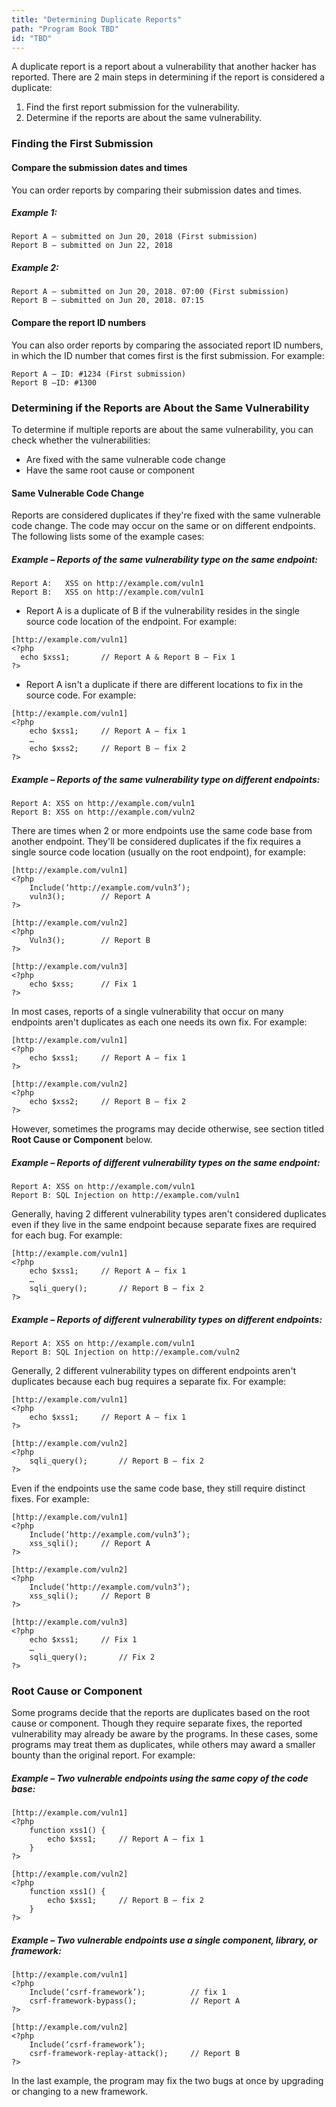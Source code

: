 ```yaml
---
title: "Determining Duplicate Reports"
path: "Program Book TBD"
id: "TBD"
---
```


A duplicate report is a report about a vulnerability that another hacker has reported. There are 2 main steps in determining if the report is considered a duplicate:
1. Find the first report submission for the vulnerability.
2. Determine if the reports are about the same vulnerability. 

### Finding the First Submission

#### Compare the submission dates and times

You can order reports by comparing their submission dates and times.

##### Example 1:
```
Report A – submitted on Jun 20, 2018 (First submission)
Report B – submitted on Jun 22, 2018 
```
##### Example 2:
```
Report A – submitted on Jun 20, 2018. 07:00 (First submission)
Report B – submitted on Jun 20, 2018. 07:15
```
#### Compare the report ID numbers

You can also order reports by comparing the associated report ID numbers, in which the ID number that comes first is the first submission. For example:
```
Report A – ID: #1234 (First submission)
Report B –ID: #1300
```
### Determining if the Reports are About the Same Vulnerability

To determine if multiple reports are about the same vulnerability, you can check whether the vulnerabilities:
* Are fixed with the same vulnerable code change
* Have the same root cause or component

#### Same Vulnerable Code Change

Reports are considered duplicates if they're fixed with the same vulnerable code change. The code may occur on the same or on  different endpoints. The following lists some of the example cases:

##### Example – Reports of the same vulnerability type on the same endpoint:
```
Report A:	XSS on http://example.com/vuln1
Report B:	XSS on http://example.com/vuln1
```
-	Report A is a duplicate of B if the vulnerability resides in the single source code location of the endpoint. For example:
```
[http://example.com/vuln1]
<?php
  echo $xss1;		// Report A & Report B – Fix 1
?>
```
-	Report A isn't a duplicate if there are different locations to fix in the source code. For example:
```
[http://example.com/vuln1]
<?php
	echo $xss1;		// Report A – fix 1
	…
	echo $xss2;		// Report B – fix 2
?>
```
##### Example – Reports of the same vulnerability type on different endpoints:

```
Report A: XSS on http://example.com/vuln1
Report B: XSS on http://example.com/vuln2
```
There are times when 2 or more endpoints use the same code base from another endpoint. They'll be considered duplicates if the fix requires a single source code location (usually on the root endpoint), for example:
```
[http://example.com/vuln1]
<?php
	Include(‘http://example.com/vuln3’);
	vuln3();		// Report A
?>

[http://example.com/vuln2]
<?php
	Vuln3();		// Report B
?>

[http://example.com/vuln3]
<?php
	echo $xss;		// Fix 1
?>
```
In most cases, reports of a single vulnerability that occur on many endpoints aren't duplicates as each one needs its own fix. For example:
```
[http://example.com/vuln1]
<?php
	echo $xss1;		// Report A – fix 1
?>

[http://example.com/vuln2]
<?php
	echo $xss2;		// Report B – fix 2
?>
```
However, sometimes the programs may decide otherwise, see section titled **Root Cause or Component** below.

##### Example – Reports of different vulnerability types on the same endpoint:
```
Report A: XSS on http://example.com/vuln1
Report B: SQL Injection on http://example.com/vuln1
```
Generally, having 2 different vulnerability types aren't considered duplicates even if they live in the same endpoint because separate fixes are required for each bug. For example:
```
[http://example.com/vuln1]
<?php
	echo $xss1;		// Report A – fix 1
	…
	sqli_query();		// Report B – fix 2
?>
```
##### Example – Reports of different vulnerability types on different endpoints:
```
Report A: XSS on http://example.com/vuln1
Report B: SQL Injection on http://example.com/vuln2
```
Generally, 2 different vulnerability types on different endpoints aren't duplicates because each bug requires a separate fix. For example:
```
[http://example.com/vuln1]
<?php
	echo $xss1;		// Report A – fix 1
?>

[http://example.com/vuln2]
<?php
	sqli_query();		// Report B – fix 2
?>
```
Even if the endpoints use the same code base, they still require distinct fixes. For example:
```
[http://example.com/vuln1]
<?php
	Include(‘http://example.com/vuln3’); 
	xss_sqli();		// Report A
?>

[http://example.com/vuln2]
<?php
	Include(‘http://example.com/vuln3’);
	xss_sqli();		// Report B
?>

[http://example.com/vuln3]
<?php
	echo $xss1;		// Fix 1
	…
	sqli_query();		// Fix 2
?>
```
### Root Cause or Component

Some programs decide that the reports are duplicates based on the root cause or component. Though they require separate fixes, the reported vulnerability may already be aware by the programs. In these cases, some programs may treat them as duplicates, while others may award a smaller bounty than the original report. For example:

##### Example – Two vulnerable endpoints using the same copy of the code base:
```
[http://example.com/vuln1]
<?php
	function xss1() {
		echo $xss1;		// Report A – fix 1
	}	
?>

[http://example.com/vuln2]
<?php
	function xss1() {
		echo $xss1;		// Report B – fix 2
	}	
?>
```
##### Example – Two vulnerable endpoints use a single component, library, or framework:
```
[http://example.com/vuln1]
<?php
	Include(‘csrf-framework’);			// fix 1
	csrf-framework-bypass();			// Report A 
?>

[http://example.com/vuln2]
<?php
	Include(‘csrf-framework’);
	csrf-framework-replay-attack();		// Report B
?>
```
In the last example, the program may fix the two bugs at once by upgrading or changing to a new framework.
